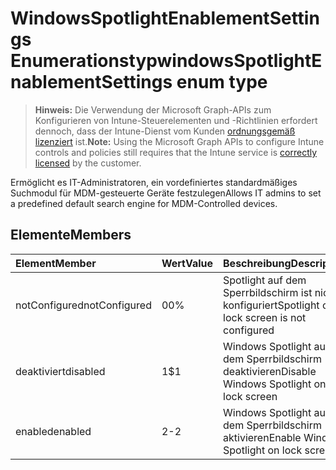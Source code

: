 # <a name="windowsspotlightenablementsettings-enum-type"></a><span data-ttu-id="285df-101">WindowsSpotlightEnablementSettings Enumerationstyp</span><span class="sxs-lookup"><span data-stu-id="285df-101">windowsSpotlightEnablementSettings enum type</span></span>

> <span data-ttu-id="285df-102">**Hinweis:** Die Verwendung der Microsoft Graph-APIs zum Konfigurieren von Intune-Steuerelementen und -Richtlinien erfordert dennoch, dass der Intune-Dienst vom Kunden [ordnungsgemäß lizenziert](https://go.microsoft.com/fwlink/?linkid=839381) ist.</span><span class="sxs-lookup"><span data-stu-id="285df-102">**Note:** Using the Microsoft Graph APIs to configure Intune controls and policies still requires that the Intune service is [correctly licensed](https://go.microsoft.com/fwlink/?linkid=839381) by the customer.</span></span>

<span data-ttu-id="285df-103">Ermöglicht es IT-Administratoren, ein vordefiniertes standardmäßiges Suchmodul für MDM-gesteuerte Geräte festzulegen</span><span class="sxs-lookup"><span data-stu-id="285df-103">Allows IT admins to set a predefined default search engine for MDM-Controlled devices.</span></span>
## <a name="members"></a><span data-ttu-id="285df-104">Elemente</span><span class="sxs-lookup"><span data-stu-id="285df-104">Members</span></span>
|<span data-ttu-id="285df-105">Element</span><span class="sxs-lookup"><span data-stu-id="285df-105">Member</span></span>|<span data-ttu-id="285df-106">Wert</span><span class="sxs-lookup"><span data-stu-id="285df-106">Value</span></span>|<span data-ttu-id="285df-107">Beschreibung</span><span class="sxs-lookup"><span data-stu-id="285df-107">Description</span></span>|
|:---|:---|:---|
|<span data-ttu-id="285df-108">notConfigured</span><span class="sxs-lookup"><span data-stu-id="285df-108">notConfigured</span></span>|<span data-ttu-id="285df-109">0</span><span class="sxs-lookup"><span data-stu-id="285df-109">0%</span></span>|<span data-ttu-id="285df-110">Spotlight auf dem Sperrbildschirm ist nicht konfiguriert</span><span class="sxs-lookup"><span data-stu-id="285df-110">Spotlight on lock screen is not configured</span></span>|
|<span data-ttu-id="285df-111">deaktiviert</span><span class="sxs-lookup"><span data-stu-id="285df-111">disabled</span></span>|<span data-ttu-id="285df-112">1</span><span class="sxs-lookup"><span data-stu-id="285df-112">$1</span></span>|<span data-ttu-id="285df-113">Windows Spotlight auf dem Sperrbildschirm deaktivieren</span><span class="sxs-lookup"><span data-stu-id="285df-113">Disable Windows Spotlight on lock screen</span></span>|
|<span data-ttu-id="285df-114">enabled</span><span class="sxs-lookup"><span data-stu-id="285df-114">enabled</span></span>|<span data-ttu-id="285df-115">2</span><span class="sxs-lookup"><span data-stu-id="285df-115">-2</span></span>|<span data-ttu-id="285df-116">Windows Spotlight auf dem Sperrbildschirm aktivieren</span><span class="sxs-lookup"><span data-stu-id="285df-116">Enable Windows Spotlight on lock screen</span></span>|



